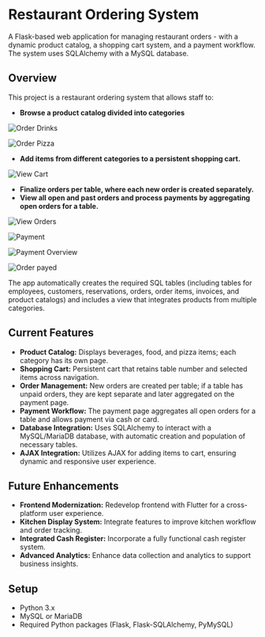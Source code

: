 # Restaurant Ordering System

A Flask-based web application for managing restaurant orders - with a dynamic product catalog, a shopping cart system, and a payment workflow. The system uses SQLAlchemy with a MySQL database.

## Overview

This project is a restaurant ordering system that allows staff to:
- **Browse a product catalog divided into categories**

![Order Drinks](screenshots/screenshotGetraenkeBestellung.PNG)

![Order Pizza](screenshots/screenshotPizzaBestellung.PNG)

- **Add items from different categories to a persistent shopping cart.**

![View Cart](screenshots/screenshotWarenkorb.PNG)

- **Finalize orders per table, where each new order is created separately.**
- **View all open and past orders and process payments by aggregating open orders for a table.**

![View Orders](screenshots/screenshotBestellungen.PNG)

![Payment](screenshots/screenshotBezahlen.PNG)

![Payment Overview](screenshots/screenshotBezahlen2.PNG)

![Order payed](screenshots/screenshotBestellungBezahlt.PNG)



The app automatically creates the required SQL tables (including tables for employees, customers, reservations, orders, order items, invoices, and product catalogs) and includes a view that integrates products from multiple categories.

## Current Features

- **Product Catalog:** Displays beverages, food, and pizza items; each category has its own page.
- **Shopping Cart:** Persistent cart that retains  table number and selected items across navigation.
- **Order Management:** New orders are created per table; if a table has unpaid orders, they are kept separate and later aggregated on the payment page.
- **Payment Workflow:** The payment page aggregates all open orders for a table and allows payment via cash or card.
- **Database Integration:** Uses SQLAlchemy to interact with a MySQL/MariaDB database, with automatic creation and population of necessary tables.
- **AJAX Integration:** Utilizes AJAX for adding items to cart, ensuring dynamic and responsive user experience.

## Future Enhancements

- **Frontend Modernization:** Redevelop frontend with Flutter for a cross-platform user experience.
- **Kitchen Display System:** Integrate features to improve kitchen workflow and order tracking.
- **Integrated Cash Register:** Incorporate a fully functional cash register system.
- **Advanced Analytics:** Enhance data collection and analytics to support business insights.

## Setup

- Python 3.x
- MySQL or MariaDB
- Required Python packages (Flask, Flask-SQLAlchemy, PyMySQL)


